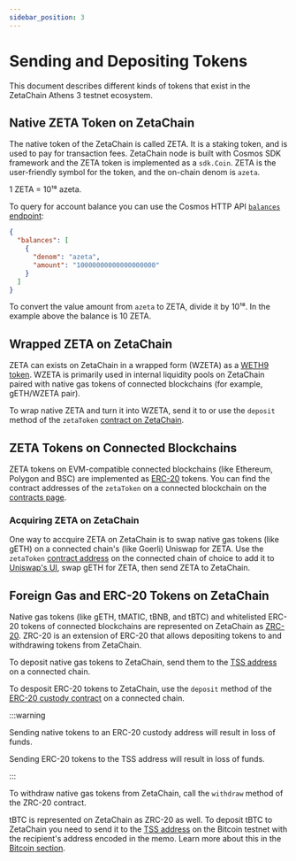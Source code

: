 ```yaml
---
sidebar_position: 3
---
```


# Sending and Depositing Tokens

This document describes different kinds of tokens that exist in the ZetaChain
Athens 3 testnet ecosystem.

## Native ZETA Token on ZetaChain

The native token of the ZetaChain is called ZETA. It is a staking token, and is
used to pay for transaction fees. ZetaChain node is built with Cosmos SDK
framework and the ZETA token is implemented as a `sdk.Coin`. ZETA is the
user-friendly symbol for the token, and the on-chain denom is `azeta`.

1 ZETA = 10¹⁸ azeta.

To query for account balance you can use the Cosmos HTTP API
[`balances` endpoint](https://zetachain-athens.blockpi.network/lcd/v1/public/cosmos/bank/v1beta1/balances/zeta19nfaqu9wr0fktyyampva98ec025kjy0phww5um):

```json
{
  "balances": [
    {
      "denom": "azeta",
      "amount": "10000000000000000000"
    }
  ]
}
```

To convert the value amount from `azeta` to ZETA, divide it by 10¹⁸. In the
example above the balance is 10 ZETA.

## Wrapped ZETA on ZetaChain

ZETA can exists on ZetaChain in a wrapped form (WZETA) as a
[WETH9 token](https://github.com/zeta-chain/protocol-contracts/blob/main/contracts/zevm/WZETA.sol).
WZETA is primarily used in internal liquidity pools on ZetaChain paired with
native gas tokens of connected blockchains (for example, gETH/WZETA pair).

To wrap native ZETA and turn it into WZETA, send it to or use the `deposit`
method of the `zetaToken` [contract on ZetaChain](/reference/contracts).

## ZETA Tokens on Connected Blockchains

ZETA tokens on EVM-compatible connected blockchains (like Ethereum, Polygon and
BSC) are implemented as
[ERC-20](https://github.com/zeta-chain/protocol-contracts/blob/main/contracts/evm/Zeta.eth.sol)
tokens. You can find the contract addresses of the `zetaToken` on a connected
blockchain on the [contracts page](/reference/contracts).

### Acquiring ZETA on ZetaChain

One way to accquire ZETA on ZetaChain is to swap native gas tokens (like gETH)
on a connected chain's (like Goerli) Uniswap for ZETA. Use the `zetaToken`
[contract address](/reference/contracts) on the connected chain of choice to add
it to [Uniswap's UI](https://app.uniswap.org/#/swap), swap gETH for ZETA, then
send ZETA to ZetaChain.

## Foreign Gas and ERC-20 Tokens on ZetaChain

Native gas tokens (like gETH, tMATIC, tBNB, and tBTC) and whitelisted ERC-20
tokens of connected blockchains are represented on ZetaChain as
[ZRC-20](/developers/omnichain/zrc-20). ZRC-20 is an extension of ERC-20 that
allows depositing tokens to and withdrawing tokens from ZetaChain.

To deposit native gas tokens to ZetaChain, send them to the
[TSS address](/reference/contracts) on a connected chain.

To desposit ERC-20 tokens to ZetaChain, use the `deposit` method of the
[ERC-20 custody contract](/reference/contracts) on a connected chain.

:::warning

Sending native tokens to an ERC-20 custody address will result in loss of funds.

Sending ERC-20 tokens to the TSS address will result in loss of funds.

:::

To withdraw native gas tokens from ZetaChain, call the `withdraw` method of the
ZRC-20 contract.

tBTC is represented on ZetaChain as ZRC-20 as well. To deposit tBTC to ZetaChain
you need to send it to the [TSS address](/reference/contracts) on the Bitcoin
testnet with the recipient's address encoded in the memo. Learn more about this
in the [Bitcoin section](/developers/omnichain/bitcoin).
